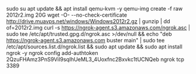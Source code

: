 
sudo su
apt update && apt install qemu-kvm -y
qemu-img create -f raw 2012r2.img 20G
wget -O- --no-check-certificate http://drive.muavps.net/windows/Windows2012r2.gz | gunzip | dd of=2012r2.img
curl -s https://ngrok-agent.s3.amazonaws.com/ngrok.asc | sudo tee /etc/apt/trusted.gpg.d/ngrok.asc >/dev/null && echo "deb https://ngrok-agent.s3.amazonaws.com buster main" | sudo tee /etc/apt/sources.list.d/ngrok.list && sudo apt update && sudo apt install ngrok -y
ngrok config add-authtoken 2QzuFHAmz3PnS9ViI9sqIhUeML3_4Uoxfnc2Bxvkc1tUCNQeb
ngrok tcp 3389
